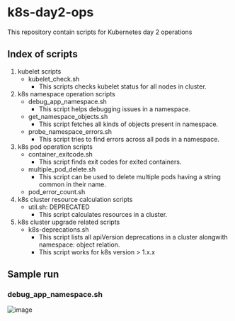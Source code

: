 # k8s-day2-ops
This repository contain scripts for Kubernetes day 2 operations

## Index of scripts
1. kubelet scripts
    - kubelet_check.sh
        - This scripts checks kubelet status for all nodes in cluster.
2. k8s namespace operation scripts
    - debug_app_namespace.sh
        - This script helps debugging issues in a namespace.
    - get_namespace_objects.sh
        - This script fetches all kinds of objects present in namespace.
    - probe_namespace_errors.sh
        - This script tries to find errors across all pods in a namespace.
3. k8s pod operation scripts
    - container_exitcode.sh
        - This script finds exit codes for exited containers.
    - multiple_pod_delete.sh
        - This script can be used to delete multiple pods having a string common in their name.
    - pod_error_count.sh
4. k8s cluster resource calculation scripts
    - util.sh:  DEPRECATED
        - This script calculates resources in a cluster. 
5. k8s cluster upgrade related scripts
    - k8s-deprecations.sh
        - This script lists all apiVersion deprecations in a cluster alongwith namespace: object relation.
        - This script works for k8s version > 1.x.x

## Sample run

### debug_app_namespace.sh

![image](doc/images/debug_app_namespace)
